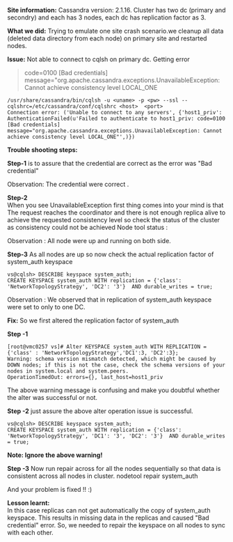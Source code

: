 **Site information:** Cassandra version: 2.1.16. Cluster has  two dc (primary and secondry) and each has 3 nodes, each dc has replication factor as 3. 


**What we did:** Trying to emulate one site crash scenario.we cleanup all data (deleted data directory from each node) on primary site and restarted  nodes. 

**Issue:**  Not able to connect to cqlsh on primary dc. Getting error 

> code=0100 [Bad credentials]
> message="org.apache.cassandra.exceptions.UnavailableException: Cannot
> achieve consistency level LOCAL_ONE

    /usr/share/cassandra/bin/cqlsh -u <uname> -p <pw> --ssl --cqlshrc=/etc/cassandra/conf/cqlshrc <host>  <port>
    Connection error: ('Unable to connect to any servers', {'host1_priv': AuthenticationFailed(u'Failed to authenticate to host1_priv: code=0100 [Bad credentials] message="org.apache.cassandra.exceptions.UnavailableException: Cannot achieve consistency level LOCAL_ONE"',)})


**Trouble shooting steps:**

**Step-1** is to assure that the credential are correct as the error was "Bad credential"

Observation:  The credential were correct . 

**Step-2**  
When you see  UnavailableException first thing comes into your mind is that 
The  request reaches the coordinator and there is not enough replica alive to achieve the requested consistency level so check the status of the cluster as  consistency could not be achieved 
Node tool status :

Observation :  All node were up and running on both side. 

**Step-3** As all nodes are up so now check the actual replication factor of system_auth keyspace 

    vs@cqlsh> DESCRIBE keyspace system_auth;
    CREATE KEYSPACE system_auth WITH replication = {'class': 'NetworkTopologyStrategy', 'DC2': '3'}  AND durable_writes = true;

Observation :  We observed  that in replication of system_auth keyspace were set to only to  one DC.   

**Fix:** So we first altered the replication factor of system_auth

**Step -1**

    [root@vmc0257 vs]# Alter KEYSPACE system_auth WITH REPLICATION ={'class' : 'NetworkTopologyStrategy','DC1':3, 'DC2':3};
    Warning: schema version mismatch detected, which might be caused by DOWN nodes; if this is not the case, check the schema versions of your nodes in system.local and system.peers.
    OperationTimedOut: errors={}, last_host=host1_priv

The above warning message is confusing and make you doubtful whether the alter was successful or not.

**Step -2** just assure the above alter operation issue is successful.

    vs@cqlsh> DESCRIBE keyspace system_auth;
    CREATE KEYSPACE system_auth WITH replication = {'class': 'NetworkTopologyStrategy', 'DC1': '3', 'DC2': '3'}  AND durable_writes = true;

**Note:  Ignore the above warning!** 

**Step -3** Now run repair across for  all the nodes sequentially so that data is consistent across all nodes in cluster.
nodetool repair system_auth

And your problem is fixed !! :)


**Lesson learnt:**  
In this case replicas can not get automatically the copy of system_auth keyspace. This results in missing data in the replicas and caused "Bad credential" error. So, we needed to repair the keyspace on all nodes to sync with each other.
